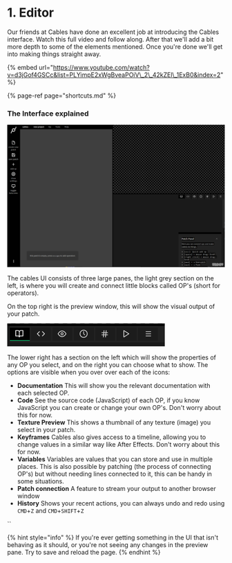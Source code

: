 # 1. Editor



Our friends at Cables have done an excellent job at introducing the Cables interface. Watch this full video and follow along. After that we'll add a bit more depth to some of the elements mentioned. Once you're done we'll get into making things straight away.

{% embed url="https://www.youtube.com/watch?v=d3jGof4GSCc&list=PLYimpE2xWgBveaPOiV\_2\_42kZEl\_1ExB0&index=2" %}

{% page-ref page="shortcuts.md" %}



### The Interface explained

![An empty project \(also known as a patch\)](../../../../.gitbook/assets/image%20%2853%29.png)

The cables UI consists of three large panes, the light grey section on the left, is where you will create and connect little blocks called OP's \(short for operators\).

On the top right is the preview window, this will show the visual output of your patch.



![](../../../../.gitbook/assets/image%20%2852%29.png)

The lower right has a section on the left which will show the properties of any OP you select, and on the right you can choose what to show. The options are visible when you over over each of the icons:

* **Documentation** This will show you the relevant documentation with each selected OP.
* **Code** See the source code \(JavaScript\) of each OP, if you know JavaScript you can create or change your own OP's. Don't worry about this for now.
* **Texture Preview** This shows a thumbnail of any texture \(image\) you select in your patch.
* **Keyframes** Cables also gives access to a timeline, allowing you to change values in a similar way like After Effects. Don't worry about this for now.
* **Variables** Variables are values that you can store and use in multiple places. This is also possible by patching \(the process of connecting OP's\) but without needing lines connected to it, this can be handy in some situations.
* **Patch connection** A feature to stream your output to another browser window
* **History** Shows your recent actions, you can always undo and redo using `CMD`+`Z` and `CMD`+`SHIFT`+`Z`

\`\`

{% hint style="info" %}
If you're ever getting something in the UI that isn't behaving as it should, or you're not seeing any changes in the preview pane. Try to save and reload the page.
{% endhint %}



